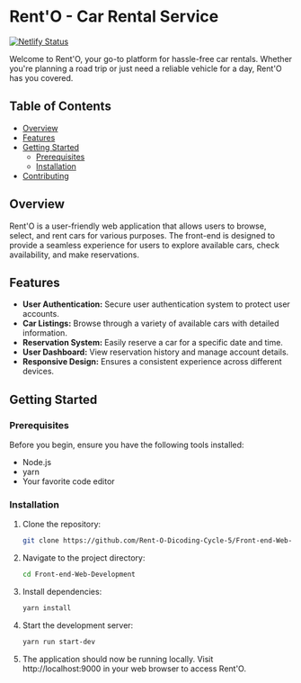 # Rent'O - Car Rental Service

[![Netlify Status](https://api.netlify.com/api/v1/badges/06d93c93-cd3f-4435-8b23-9dd73dae76fc/deploy-status)](https://app.netlify.com/sites/rent-o/deploys)

Welcome to Rent'O, your go-to platform for hassle-free car rentals. Whether you're planning a road trip or just need a reliable vehicle for a day, Rent'O has you covered.

## Table of Contents

- [Overview](#overview)
- [Features](#features)
- [Getting Started](#getting-started)
  - [Prerequisites](#prerequisites)
  - [Installation](#installation)
- [Contributing](#contributing)

## Overview

Rent'O is a user-friendly web application that allows users to browse, select, and rent cars for various purposes. The front-end is designed to provide a seamless experience for users to explore available cars, check availability, and make reservations.

## Features

- **User Authentication:** Secure user authentication system to protect user accounts.
- **Car Listings:** Browse through a variety of available cars with detailed information.
- **Reservation System:** Easily reserve a car for a specific date and time.
- **User Dashboard:** View reservation history and manage account details.
- **Responsive Design:** Ensures a consistent experience across different devices.

## Getting Started

### Prerequisites

Before you begin, ensure you have the following tools installed:

- Node.js
- yarn
- Your favorite code editor
  
### Installation

1. Clone the repository:

   ```bash
   git clone https://github.com/Rent-O-Dicoding-Cycle-5/Front-end-Web-Development.git

2. Navigate to the project directory:

   ```bash
   cd Front-end-Web-Development

3. Install dependencies:

   ```bash
   yarn install

4. Start the development server:

   ```bash
   yarn run start-dev

5. The application should now be running locally. Visit http://localhost:9000 in your web browser to access Rent'O.

